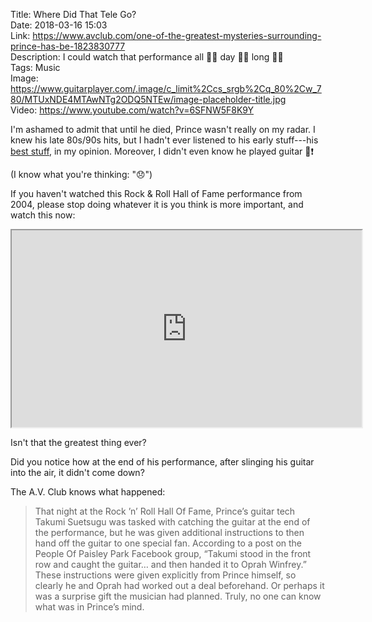 Title: Where Did That Tele Go?  
Date: 2018-03-16 15:03  
Link: https://www.avclub.com/one-of-the-greatest-mysteries-surrounding-prince-has-be-1823830777  
Description: I could watch that performance all 👏🏼 day 👏🏼 long 👏🏼  
Tags: Music  
Image: https://www.guitarplayer.com/.image/c_limit%2Ccs_srgb%2Cq_80%2Cw_780/MTUxNDE4MTAwNTg2ODQ5NTEw/image-placeholder-title.jpg  
Video: https://www.youtube.com/watch?v=6SFNW5F8K9Y  

I'm ashamed to admit that until he died, Prince wasn't really on my radar. I knew his late 80s/90s hits, but I hadn't ever listened to his early stuff---his [best stuff][1], in my opinion. Moreover, I didn't even know he played guitar 🎸❗

(I know what you're thinking: "😞")

If you haven't watched this Rock & Roll Hall of Fame performance from 2004, please stop doing whatever it is you think is more important, and watch this now:

<iframe class="border" width="560" height="315" src="https://www.youtube-nocookie.com/embed/6SFNW5F8K9Y?start=207" allow="autoplay; encrypted-media" allowfullscreen></iframe>

Isn't that the greatest thing ever?

Did you notice how at the end of his performance, after slinging his guitar into the air, it didn't come down?

The A.V. Club knows what happened:

> That night at the Rock ’n’ Roll Hall Of Fame, Prince’s guitar tech Takumi Suetsugu was tasked with catching the guitar at the end of the performance, but he was given additional instructions to then hand off the guitar to one special fan. According to a post on the People Of Paisley Park Facebook group, “Takumi stood in the front row and caught the guitar… and then handed it to Oprah Winfrey.” These instructions were given explicitly from Prince himself, so clearly he and Oprah had worked out a deal beforehand. Or perhaps it was a surprise gift the musician had planned. Truly, no one can know what was in Prince’s mind.

[1]: https://www.youtube.com/watch?v=Rp8WL621uGM "There really aren't many 'deep tracks' I could link to demonstrate my knowledge of his early material, but here's a link to my favorite Prince song"